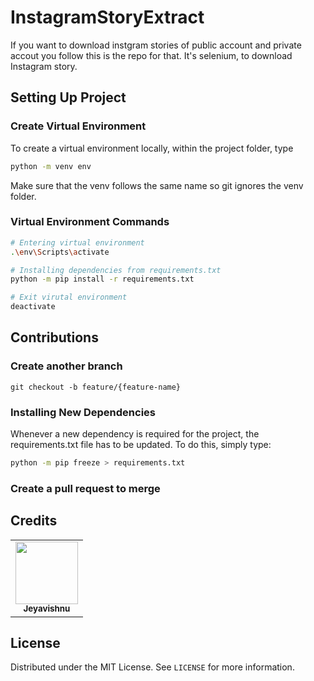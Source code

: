 # InstagramStoryExtract
If you want to download instgram stories of public account and private accout you follow this is the repo for that. It's selenium, to download Instagram story.

## Setting Up Project

### Create Virtual Environment

To create a virtual environment locally, within the project folder, type

```sh
python -m venv env
```

Make sure that the venv follows the same name so git ignores the venv folder.

### Virtual Environment Commands

```sh
# Entering virtual environment
.\env\Scripts\activate

# Installing dependencies from requirements.txt
python -m pip install -r requirements.txt

# Exit virutal environment
deactivate
```



## Contributions 

### Create another branch

```shell
git checkout -b feature/{feature-name}
```

### Installing New Dependencies

Whenever a new dependency is required for the project, the requirements.txt file has to be updated. To do this, simply type:

```sh
python -m pip freeze > requirements.txt
```

### Create a pull request to merge 



## Credits

<table>
  <tr>
        <td align="center"><a href="https://github.com/appdevin"><img src="https://avatars1.githubusercontent.com/u/34540492?s=460&u=6b2d7e8346afc28bfd8e591d93fd548895c720af&v=4" width="100px;" alt=""/><br /><sub><b>Jeyavishnu</b></sub></a><br />
    </td>
  </tr>
</table>




## License

Distributed under the MIT License. See `LICENSE` for more information.

